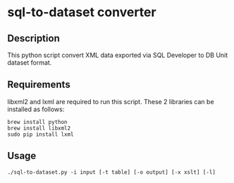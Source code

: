 sql-to-dataset converter
==============

Description
--------------
This python script convert XML data exported via SQL Developer to DB Unit dataset format.

Requirements
--------------
libxml2 and lxml are required to run this script. These 2 libraries can be installed as follows:

    brew install python
    brew install libxml2
    sudo pip install lxml

Usage
--------------
    ./sql-to-dataset.py -i input [-t table] [-o output] [-x xslt] [-l]
